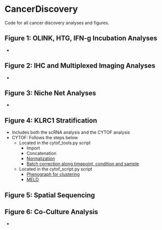 # CancerDiscovery
Code for all cancer discovery analyses and figures. 

## Figure 1: OLINK, HTG, IFN-g Incubation Analyses
- 
## Figure 2: IHC and Multiplexed Imaging Analyses
-
## Figure 3: Niche Net Analyses
-
## Figure 4: KLRC1 Stratification 
- Includes both the scRNA analysis and the CYTOF analysis
- CYTOF: Follows the steps below
  - Located in the cytof_tools.py script
    - Import
    - Concatenation 
    - [Normalization](https://genomebiology.biomedcentral.com/articles/10.1186/s13059-019-1917-7#Sec15)
    - [Batch correction along timepoint, condition and sample](https://www.ncbi.nlm.nih.gov/pmc/articles/PMC7338326/)
  - Located in the cytof_script.py script
    - [Phenograph for clustering](https://genomebiology.biomedcentral.com/articles/10.1186/s13059-019-1917-7)
    - [MELD](https://www.nature.com/articles/s41587-020-00803-5) 
## Figure 5: Spatial Sequencing

## Figure 6: Co-Culture Analysis
-



